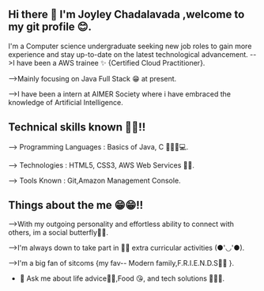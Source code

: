 ## Hi there 👋 I'm Joyley Chadalavada ,welcome to my git profile 😊. 

I'm a Computer science undergraduate seeking  new job roles to gain more experience and stay up-to-date on the latest technological advancement.
-->I have been a AWS trainee ✨ {Certified Cloud Practitioner}.

-->Mainly focusing on Java Full Stack 😁 at present.

-->I have been a intern at AIMER Society where i have embraced the knowledge of Artificial Intelligence.

## Technical skills known 🙌🙌!!
--> Programming Languages : Basics of Java, C 👩🏻‍💻💻.

--> Technologies : HTML5, CSS3, AWS Web Services 😶‍🌫️.

--> Tools Known : Git,Amazon Management Console.

## Things about the me 😁😁!!
-->With my outgoing personality and effortless ability to connect with others, im a social butterfly🦋🦋.

-->I'm always down to take part in 🏅🏅 extra curricular activities (●'◡'●).

-->I'm a big fan of sitcoms {my fav-- Modern family,F.R.I.E.N.D.S👧🏻 }.

- 💬 Ask me about life advice🤣🤣,Food 😘, and tech solutions 👩🏻‍🎓.
  





